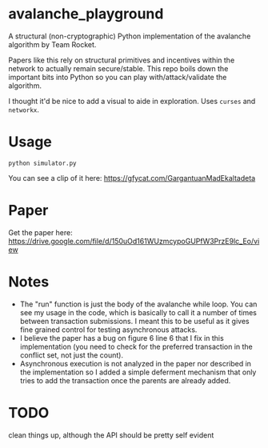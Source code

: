 # avalanche_playground
A structural (non-cryptographic) Python implementation of the avalanche algorithm by Team Rocket.

Papers like this rely on structural primitives and incentives within the network to actually remain secure/stable.
This repo boils down the important bits into Python so you can play with/attack/validate the algorithm.

I thought it'd be nice to add a visual to aide in exploration.  Uses `curses` and `networkx`.

# Usage

```
python simulator.py
```

You can see a clip of it here: https://gfycat.com/GargantuanMadEkaltadeta

# Paper

Get the paper here: https://drive.google.com/file/d/150uOd161WUzmcypoGUPfW3PrzE9lc_Eo/view

# Notes

- The "run" function is just the body of the avalanche while loop.  You can see my usage in the code, which is basically
to call it a number of times between transaction submissions.
I meant this to be useful as it gives fine grained control for testing asynchronous attacks.
- I believe the paper has a bug on figure 6 line 6 that I fix in this implementation (you need to check for the preferred transaction in the conflict set, not just the count).
- Asynchronous execution is not analyzed in the paper nor described in the implementation so I added a simple deferment mechanism that only tries to add the transaction once the parents are already added.

# TODO

clean things up, although the API should be pretty self evident
